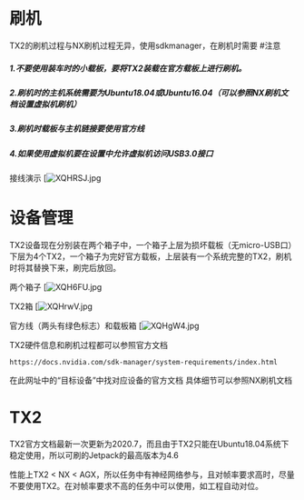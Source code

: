 
# 刷机
TX2的刷机过程与NX刷机过程无异，使用sdkmanager，在刷机时需要 #注意 
##### 1.不要使用装车时的小载板，要将TX2装载在官方载板上进行刷机。
##### 2.刷机时的主机系统需要为Ubuntu18.04或Ubuntu16.04（可以参照NX刷机文档设置虚拟机刷机）
##### 3.刷机时载板与主机链接要使用官方线
##### 4.如果使用虚拟机要在设置中允许虚拟机访问USB3.0接口
接线演示
[![XQHRSJ.jpg](https://s1.ax1x.com/2022/05/29/XQHRSJ.jpg)

# 设备管理
TX2设备现在分别装在两个箱子中，一个箱子上层为损坏载板（无micro-USB口）下层为4个TX2，一个箱子为完好官方载板，上层装有一个系统完整的TX2，刷机时将其替换下来，刷完后放回。

两个箱子
[![XQH6FU.jpg](https://s1.ax1x.com/2022/05/29/XQH6FU.jpg)

TX2箱
[![XQHrwV.jpg](https://s1.ax1x.com/2022/05/29/XQHrwV.jpg)

官方线（两头有绿色标志）和载板箱
[![XQHgW4.jpg](https://s1.ax1x.com/2022/05/29/XQHgW4.jpg)

TX2硬件信息和刷机过程都可以参照官方文档
```
https://docs.nvidia.com/sdk-manager/system-requirements/index.html
```
在此网址中的“目标设备”中找对应设备的官方文档
具体细节可以参照NX刷机文档

# TX2
TX2官方文档最新一次更新为2020.7，而且由于TX2只能在Ubuntu18.04系统下稳定使用，所以可刷的Jetpack的最高版本为4.6

性能上TX2 < NX < AGX，所以任务中有神经网络参与，且对帧率要求高时，尽量不要使用TX2。在对帧率要求不高的任务中可以使用，如工程自动对位。